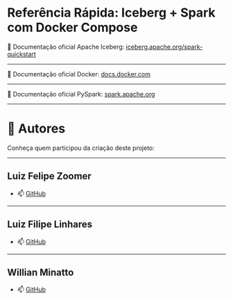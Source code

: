 # Referência Rápida: Iceberg + Spark com Docker Compose

🔗 Documentação oficial Apache Iceberg: [iceberg.apache.org/spark-quickstart](https://iceberg.apache.org/spark-quickstart/#docker-compose)

------------------------------------------------------------------------

🔗 Documentação oficial Docker: [docs.docker.com](https://docs.docker.com/)

-------------------------------------------------------------------------

🔗 Documentação oficial PySpark: [spark.apache.org](https://spark.apache.org/docs/latest/api/python/index.html)

------
# 👤 Autores

Conheça quem participou da criação deste projeto:

---

## Luiz Felipe Zoomer 

- 📫 [GitHub](https://github.com/LuizZomer) 

---

## Luiz Filipe Linhares

- 📫 [GitHub](https://github.com/LuizFilipeLinhares) 

---

## Willian Minatto 

- 📫 [GitHub](https://github.com/willianminatto)
